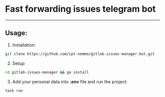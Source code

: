 # Fast forwarding issues telegram bot
********
## Usage:
1. Installation:

```bash 
git clone https://github.com/cpt-nemmo/gitlab-issues-manager-bot.git
```

2. Setup:

```bash
cd gitlab-issues-manager && go install
```

3. Add your personal data into **.env** file and run the project:

```bash
task run
```